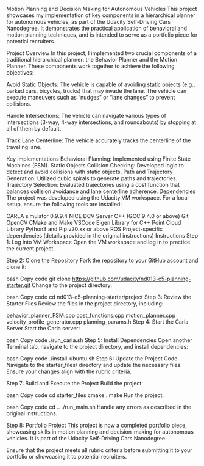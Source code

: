 Motion Planning and Decision Making for Autonomous Vehicles
This project showcases my implementation of key components in a hierarchical planner for autonomous vehicles, as part of the Udacity Self-Driving Cars Nanodegree. It demonstrates the practical application of behavioral and motion planning techniques, and is intended to serve as a portfolio piece for potential recruiters.

Project Overview
In this project, I implemented two crucial components of a traditional hierarchical planner: the Behavior Planner and the Motion Planner. These components work together to achieve the following objectives:

Avoid Static Objects: The vehicle is capable of avoiding static objects (e.g., parked cars, bicycles, trucks) that may invade the lane. The vehicle can execute maneuvers such as “nudges” or “lane changes” to prevent collisions.

Handle Intersections: The vehicle can navigate various types of intersections (3-way, 4-way intersections, and roundabouts) by stopping at all of them by default.

Track Lane Centerline: The vehicle accurately tracks the centerline of the traveling lane.

Key Implementations
Behavioral Planning: Implemented using Finite State Machines (FSM).
Static Objects Collision Checking: Developed logic to detect and avoid collisions with static objects.
Path and Trajectory Generation: Utilized cubic spirals to generate paths and trajectories.
Trajectory Selection: Evaluated trajectories using a cost function that balances collision avoidance and lane centerline adherence.
Dependencies
The project was developed using the Udacity VM workspace. For a local setup, ensure the following tools are installed:

CARLA simulator 0.9.9.4
NICE DCV Server
C++ (GCC 9.4.0 or above)
Git
OpenCV
CMake and Make
VSCode
Eigen Library for C++
Point Cloud Library
Python3 and Pip v20.xx or above
ROS
Project-specific dependencies (details provided in the original instructions)
Instructions
Step 1: Log into VM Workspace
Open the VM workspace and log in to practice the current project.

Step 2: Clone the Repository
Fork the repository to your GitHub account and clone it:

bash
Copy code
git clone https://github.com/udacity/nd013-c5-planning-starter.git
Change to the project directory:

bash
Copy code
cd nd013-c5-planning-starter/project
Step 3: Review the Starter Files
Review the files in the project directory, including:

behavior_planner_FSM.cpp
cost_functions.cpp
motion_planner.cpp
velocity_profile_generator.cpp
planning_params.h
Step 4: Start the Carla Server
Start the Carla server:

bash
Copy code
./run_carla.sh
Step 5: Install Dependencies
Open another Terminal tab, navigate to the project directory, and install dependencies:

bash
Copy code
./install-ubuntu.sh
Step 6: Update the Project Code
Navigate to the starter_files/ directory and update the necessary files. Ensure your changes align with the rubric criteria.

Step 7: Build and Execute the Project
Build the project:

bash
Copy code
cd starter_files
cmake .
make
Run the project:

bash
Copy code
cd ..
./run_main.sh
Handle any errors as described in the original instructions.

Step 8: Portfolio Project
This project is now a completed portfolio piece, showcasing skills in motion planning and decision-making for autonomous vehicles. It is part of the Udacity Self-Driving Cars Nanodegree.

Ensure that the project meets all rubric criteria before submitting it to your portfolio or showcasing it to potential recruiters.
